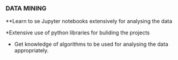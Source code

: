 
### DATA MINING ###



**Learn to se Jupyter notebooks extensively for analysing the data

*Extensive use of python libraries for buliding the  projects

* Get knowledge of algorithms to be used for analysing the data appropriately.




